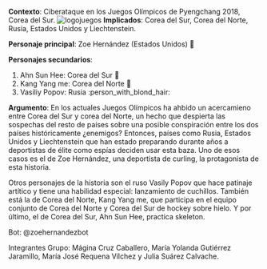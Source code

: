**Contexto**: Ciberataque en los Juegos Olímpicos de Pyengchang 2018, Corea del Sur.
![logojuegos](https://okdiario.com/img/2018/01/26/7-curiosidades-sobre-los-juegos-olimpicos-de-invierno-pyeongchang-2018-1-655x368.jpg
)
**Implicados**: Corea del Sur, Corea del Norte, Rusia, Estados Unidos y Liechtenstein.

**Personaje principal**: Zoe Hernández (Estados Unidos)  :woman:

**Personajes secundarios**: 
1. Ahn Sun Hee: Corea del Sur  :woman:
2. Kang Yang me: Corea del Norte  :woman:
3. Vasiliy Popov: Rusia  :person_with_blond_hair:

**Argumento**: En los actuales Juegos Olímpicos ha ahbido un acercamieno entre Corea del Sur y corea del Norte, un hecho que despierta 
las sospechas del resto de países sobre una posible conspiración entre los dos países históricamente ¿enemigos?
Entonces, países como Rusia, Estados Unidos y Liechtenstein que han estado preparando durante años a deportistas de élite como espías deciden usar esta baza.
Uno de esos casos es el de Zoe Hernández, una deportista de curling, la protagonista de esta historia.

Otros personajes de la historia son el ruso Vasily Popov que hace patinaje artítico y tiene una habilidad especial: lanzamiento de cuchillos.
También está la de Corea del Norte, Kang Yang me, que participa en el equipo conjunto de Corea del Norte y Corea del Sur de hockey sobre hielo.
Y por último, el de Corea del Sur, Ahn Sun Hee, practica skeleton.



Bot: @zoehernandezbot


Integrantes Grupo: Mágina Cruz Caballero, María Yolanda Gutiérrez Jaramillo, María José Requena Vílchez y Julia Suárez Calvache.
